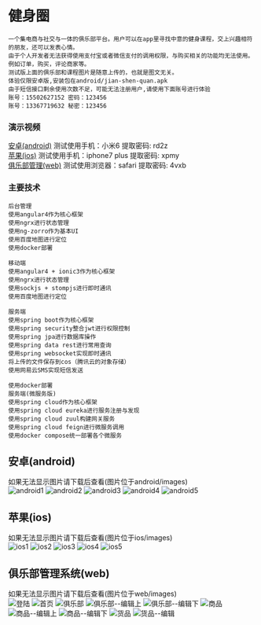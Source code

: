 # 健身圈
    一个集电商与社交与一体的俱乐部平台。用户可以在app里寻找中意的健身课程，交上兴趣相符的朋友，还可以发表心情。
    由于个人开发者无法获得使用支付宝或者微信支付的调用权限，与购买相关的功能均无法使用。例如订单，购买，评论商家等。
    测试版上面的俱乐部和课程图片是随意上传的，也就是图文无关。
    体验仅限安卓版,安装包在android/jian-shen-quan.apk
    由于短信接口剩余使用次数不足，可能无法注册用户,请使用下面账号进行体验
    账号：15502627152 密码：123456
    账号：13367719632 秘密：123456

### 演示视频
[安卓(android)](https://pan.baidu.com/s/1o8Shfho) 测试使用手机：小米6 提取密码: rd2z
<br>
[苹果(ios)](https://pan.baidu.com/s/1sliFJ3J) 测试使用手机：iphone7 plus 提取密码: xpmy
<br>
[俱乐部管理(web)](https://pan.baidu.com/s/1cFEy4Y) 测试使用浏览器：safari 提取密码: 4vxb

### 主要技术
    后台管理
    使用angular4作为核心框架
    使用ngrx进行状态管理
    使用ng-zorro作为基本UI
    使用百度地图进行定位
    使用docker部署

    移动端
    使用angular4 + ionic3作为核心框架
    使用ngrx进行状态管理
    使用sockjs + stompjs进行即时通讯
    使用百度地图进行定位

    服务端
    使用spring boot作为核心框架
    使用spring security整合jwt进行权限控制
    使用spring jpa进行数据库操作
    使用spring data rest进行常用查询
    使用spring websocket实现即时通讯
    将上传的文件保存到cos（腾讯云的对象存储）
    使用网易云SMS实现短信发送

    使用docker部署
    服务端(微服务版)
    使用spring cloud作为核心框架
    使用spring cloud eureka进行服务注册与发现
    使用spring cloud zuul构建网关服务
    使用spring cloud feign进行微服务调用
    使用docker compose统一部署各个微服务

## 安卓(android)
如果无法显示图片请下载后查看(图片位于android/images)
<br>
![android1](https://github.com/LieRabbit/jianshenquan-show/blob/master/android/images/android1.png)
![android2](https://github.com/LieRabbit/jianshenquan-show/blob/master/android/images/android2.png)
![android3](https://github.com/LieRabbit/jianshenquan-show/blob/master/android/images/android3.png)
![android4](https://github.com/LieRabbit/jianshenquan-show/blob/master/android/images/android4.png)
![android5](https://github.com/LieRabbit/jianshenquan-show/blob/master/android/images/android5.png)

## 苹果(ios)
如果无法显示图片请下载后查看(图片位于ios/images)
<br>
![ios1](https://github.com/LieRabbit/jianshenquan-show/blob/master/ios/images/ios1.png)
![ios2](https://github.com/LieRabbit/jianshenquan-show/blob/master/ios/images/ios2.png)
![ios3](https://github.com/LieRabbit/jianshenquan-show/blob/master/ios/images/ios3.png)
![ios4](https://github.com/LieRabbit/jianshenquan-show/blob/master/ios/images/ios4.png)
![ios5](https://github.com/LieRabbit/jianshenquan-show/blob/master/ios/images/ios5.png)

## 俱乐部管理系统(web)
如果无法显示图片请下载后查看(图片位于web/images)
<br>
![登陆](https://github.com/LieRabbit/jianshenquan-show/blob/master/web/images/login.png)
![首页](https://github.com/LieRabbit/jianshenquan-show/blob/master/web/images/home.png)
![俱乐部](https://github.com/LieRabbit/jianshenquan-show/blob/master/web/images/club.png)
![俱乐部--编辑上](https://github.com/LieRabbit/jianshenquan-show/blob/master/web/images/club-edit1.png)
![俱乐部--编辑下](https://github.com/LieRabbit/jianshenquan-show/blob/master/web/images/club-edit2.png)
![商品](https://github.com/LieRabbit/jianshenquan-show/blob/master/web/images/commodities.png)
![商品--编辑上](https://github.com/LieRabbit/jianshenquan-show/blob/master/web/images/commodity-edit1.png)
![商品--编辑下](https://github.com/LieRabbit/jianshenquan-show/blob/master/web/images/commodity-edit2.png)
![货品](https://github.com/LieRabbit/jianshenquan-show/blob/master/web/images/goods.png)
![货品--编辑](https://github.com/LieRabbit/jianshenquan-show/blob/master/web/images/goods-edit.png)

